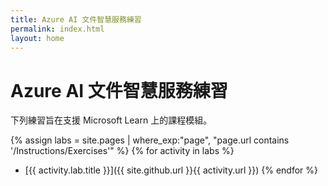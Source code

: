 ```yaml
---
title: Azure AI 文件智慧服務練習
permalink: index.html
layout: home
---
```


# Azure AI 文件智慧服務練習

下列練習旨在支援 Microsoft Learn 上的課程模組。


{% assign labs = site.pages | where_exp:"page", "page.url contains '/Instructions/Exercises'" %} {% for activity in labs  %}
- [{{ activity.lab.title }}]({{ site.github.url }}{{ activity.url }}) {% endfor %}
